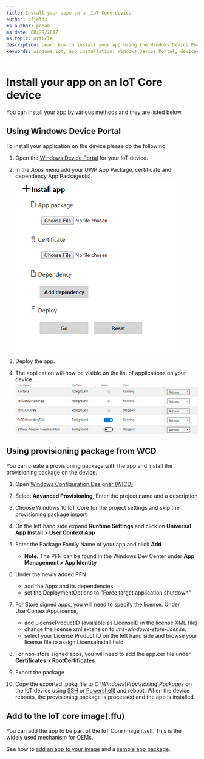 ```yaml
---
title: Install your apps on an IoT Core device
author: bfjelds
ms.author: pabab
ms.date: 08/28/2017
ms.topic: article
description: Learn how to install your app using the Windows Device Portal or as part of the IoT core image.
keywords: windows iot, app installation, Windows Device Portal, devices
---
```


# Install your app on an IoT Core device
You can install your app by various methods and they are listed below.

## Using Windows Device Portal
To install your application on the device please do the following:

1. Open the [Windows Device Portal](https://docs.microsoft.com/windows/iot-core/manage-your-device/deviceportal) for your IoT device.

2. In the *Apps* menu add your UWP App Package, certificate and dependency App Packages(s).
 ![Install App](../media/AppInstaller/InstallApp.png)

3. Deploy the app.

4. The application will now be visible on the list of applications on your device.
 ![App List](../media/AppInstaller/AppList.png)

## Using provisioning package from WCD
You can create a provisioning package with the app and install the provisioning package on the device.
1. Open [Windows Configuration Designer (WICD)](https://docs.microsoft.com/windows/configuration/provisioning-packages/provisioning-install-icd)

2. Select **Advanced Provisioning**, Enter the project name and a description

3. Choose Windows 10 IoT Core for the project settings and skip the provisioning package import

4. On the left hand side expand **Runtime Settings** and click on **Universal App Install > User Context App**

5. Enter the Package Family Name of your app and click **Add**
    - **Note:** The PFN can be found in the Windows Dev Center under **App Management > App Identity**

6. Under the newly added PFN
    - add the Appx and its dependencies
    - set the DeploymentOptions to "Force target application shutdown"

7. For Store signed apps, you will need to specify the license. Under UserContextAppLicense,
    - add LicenseProductID (available as LicenseID in the license XML file)
    - change the license xml extension to *.ms-windows-store-license*.
    - select your License Product ID on the left hand side and browse your license file to assign LicenseInstall field

8. For non-store signed apps, you will need to add the app.cer file under **Certificates > RootCertificates** 

9. Export the package

10. Copy the exported .ppkg file to _C:\Windows\Provisioning\Packages_ on the IoT device using [SSH](../connect-your-device/SSH.md) or [Powershell](../connect-your-device/powershell.md)) and reboot. When the device reboots, the provisioning package is processed and the app is installed.


## Add to the IoT core image(.ffu)   
You can add the app to be part of the IoT Core image itself. This is the widely used mechanism for OEMs. 

See how to [add an app to your image](https://docs.microsoft.com/windows-hardware/manufacture/iot/deploy-your-app-with-a-standard-board) and a [sample app package](https://github.com/ms-iot/iot-adk-addonkit/tree/master/Source-arm/Packages/Appx.IoTCoreDefaultApp).
